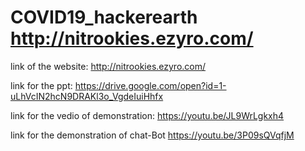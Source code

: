 # COVID19_hackerearth http://nitrookies.ezyro.com/ 
link of the website: 
http://nitrookies.ezyro.com/

link for the ppt: 
https://drive.google.com/open?id=1-uLhVcIN2hcN9DRAKl3o_VgdeIuiHhfx

link for the vedio of demonstration: 
https://youtu.be/JL9WrLgkxh4

link for the demonstration of chat-Bot
https://youtu.be/3P09sQVqfjM
